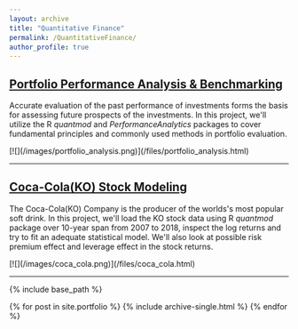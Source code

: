 ```yaml
---
layout: archive
title: "Quantitative Finance"
permalink: /QuantitativeFinance/
author_profile: true
---
```


## [Portfolio Performance Analysis & Benchmarking](/files/portfolio_analysis.html)
<p>Accurate evaluation of the past performance of investments forms the basis for assessing future prospects of the investments. In this project, we'll utilize the R <em>quantmod</em> and <em>PerformanceAnalytics</em> packages to cover fundamental principles and commonly used methods in portfolio evaluation.</p>
[![](/images/portfolio_analysis.png)](/files/portfolio_analysis.html)

---

## [Coca-Cola(KO) Stock Modeling](/files/coca_cola.html)
<p>The Coca-Cola(KO) Company is the producer of the worlds's most popular soft drink. In this project, we'll load the KO stock data using R <em>quantmod</em> package over 10-year span from 2007 to 2018, inspect the log returns and try to fit an adequate statistical model. We'll also look at possible risk premium effect and leverage effect in the stock returns.</p>
[![](/images/coca_cola.png)](/files/coca_cola.html)

---



{% include base_path %}


{% for post in site.portfolio %}
  {% include archive-single.html %}
{% endfor %}
